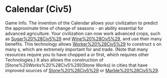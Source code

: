 # Calendar (Civ5)

Game Info.
The invention of the Calendar allows your civilization to predict the approximate time of change of seasons - an ability essential for advanced agriculture. Your civilization can now work advanced crops, such as [Sugar%20%28Civ5%29](Sugar) and [Wine%20%28Civ5%29](Wine), and use their many benefits.
This technology allows [Worker%20%28Civ5%29](Workers) to construct s on many s, which are extremely important for and trade. (Note that many resources require you to have chopped a or first, which requires other Technologies.) It also allows the construction of [Stone%20Works%20%28Civ5%29](Stone Works) in cities that have improved sources of [Stone%20%28Civ5%29](Stone) or [Marble%20%28Civ5%29](Marble).